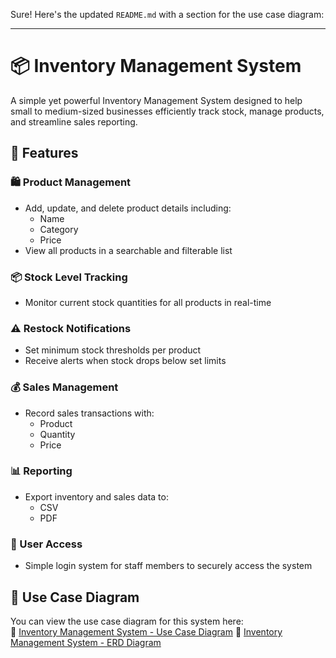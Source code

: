 Sure! Here's the updated `README.md` with a section for the use case diagram:

---

# 📦 Inventory Management System

A simple yet powerful Inventory Management System designed to help small to medium-sized businesses efficiently track stock, manage products, and streamline sales reporting.

## 🚀 Features

### 🛍️ Product Management
- Add, update, and delete product details including:
  - Name
  - Category
  - Price
- View all products in a searchable and filterable list

### 📦 Stock Level Tracking
- Monitor current stock quantities for all products in real-time

### ⚠️ Restock Notifications
- Set minimum stock thresholds per product
- Receive alerts when stock drops below set limits

### 💰 Sales Management
- Record sales transactions with:
  - Product
  - Quantity
  - Price

### 📊 Reporting
- Export inventory and sales data to:
  - CSV
  - PDF

### 🔐 User Access
- Simple login system for staff members to securely access the system

## 🧩 Use Case Diagram
You can view the use case diagram for this system here:  
🔗 [Inventory Management System - Use Case Diagram](https://lucid.app/lucidchart/28dab477-cc03-4617-8343-5126448abc52/edit?viewport_loc=-10%2C16%2C1361%2C550%2C0_0&invitationId=inv_cbb38dd1-2226-40f2-8631-5757adedf1e5)
🔗 [Inventory Management System - ERD Diagram](https://lucid.app/lucidchart/4fa6841b-b2ef-46f4-a986-9784ba969bf1/edit?viewport_loc=-1126%2C-327%2C1839%2C742%2C0_0&invitationId=inv_aa5f0009-a525-4e8a-a7ed-4139e2bc9176)

<!-- ## 📚 Tech Stack
*(Optional – fill in based on your actual stack, e.g.):*
- Backend: Node.js / Express / SQLite
- Frontend: Vue.js / Tailwind CSS
- Authentication: JWT / Session-based auth -->

<!-- ## 📈 Future Improvements
- Role-based access control (Admin, Sales Staff, Manager)
- Multi-location inventory support
- Graphical dashboard for reports
- Integration with barcode scanners -->
